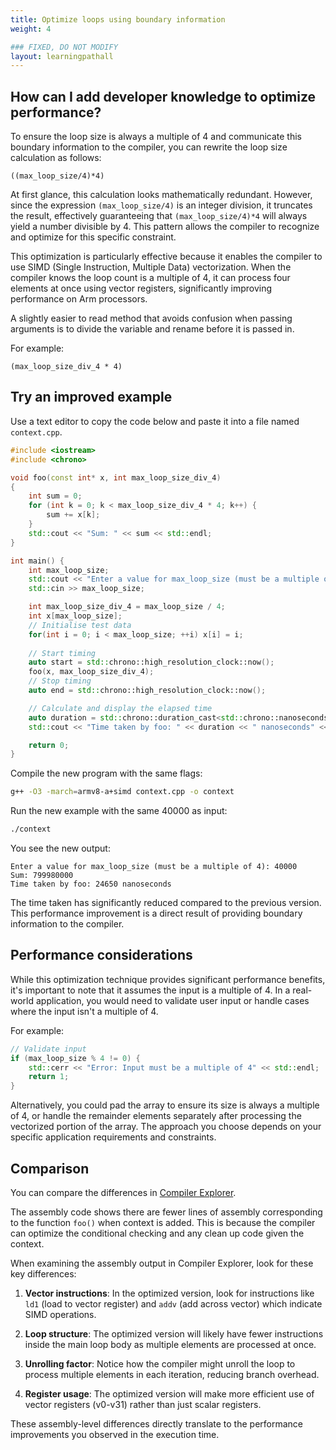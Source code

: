 ```yaml
---
title: Optimize loops using boundary information
weight: 4

### FIXED, DO NOT MODIFY
layout: learningpathall
---
```


## How can I add developer knowledge to optimize performance? 

To ensure the loop size is always a multiple of 4 and communicate this boundary information to the compiler, you can rewrite the loop size calculation as follows:

```output
((max_loop_size/4)*4)
```

At first glance, this calculation looks mathematically redundant. However, since the expression `(max_loop_size/4)` is an integer division, it truncates the result, effectively guaranteeing that `(max_loop_size/4)*4` will always yield a number divisible by 4. This pattern allows the compiler to recognize and optimize for this specific constraint.

This optimization is particularly effective because it enables the compiler to use SIMD (Single Instruction, Multiple Data) vectorization. When the compiler knows the loop count is a multiple of 4, it can process four elements at once using vector registers, significantly improving performance on Arm processors.

A slightly easier to read method that avoids confusion when passing arguments is to divide the variable and rename before it is passed in. 

For example:

```output
(max_loop_size_div_4 * 4)
```

## Try an improved example

Use a text editor to copy the code below and paste it into a file named `context.cpp`.

```cpp
#include <iostream>
#include <chrono>

void foo(const int* x, int max_loop_size_div_4)
{
    int sum = 0;
    for (int k = 0; k < max_loop_size_div_4 * 4; k++) {
        sum += x[k];
    }
    std::cout << "Sum: " << sum << std::endl;
}

int main() {
    int max_loop_size;
    std::cout << "Enter a value for max_loop_size (must be a multiple of 4): ";
    std::cin >> max_loop_size;

    int max_loop_size_div_4 = max_loop_size / 4;
    int x[max_loop_size];
    // Initialise test data
    for(int i = 0; i < max_loop_size; ++i) x[i] = i;
 
    // Start timing
    auto start = std::chrono::high_resolution_clock::now();
    foo(x, max_loop_size_div_4);
    // Stop timing
    auto end = std::chrono::high_resolution_clock::now();

    // Calculate and display the elapsed time
    auto duration = std::chrono::duration_cast<std::chrono::nanoseconds>(end - start).count();
    std::cout << "Time taken by foo: " << duration << " nanoseconds" << std::endl;

    return 0;
}
```

Compile the new program with the same flags:

```bash
g++ -O3 -march=armv8-a+simd context.cpp -o context
```

Run the new example with the same 40000 as input:

```bash
./context 
```

You see the new output:

```output
Enter a value for max_loop_size (must be a multiple of 4): 40000
Sum: 799980000
Time taken by foo: 24650 nanoseconds
```

The time taken has significantly reduced compared to the previous version. This performance improvement is a direct result of providing boundary information to the compiler. 

## Performance considerations

While this optimization technique provides significant performance benefits, it's important to note that it assumes the input is a multiple of 4. In a real-world application, you would need to validate user input or handle cases where the input isn't a multiple of 4. 

For example:

```cpp
// Validate input
if (max_loop_size % 4 != 0) {
    std::cerr << "Error: Input must be a multiple of 4" << std::endl;
    return 1;
}
```

Alternatively, you could pad the array to ensure its size is always a multiple of 4, or handle the remainder elements separately after processing the vectorized portion of the array. The approach you choose depends on your specific application requirements and constraints.

## Comparison

You can compare the differences in [Compiler Explorer](https://godbolt.org/z/nvx4j1vTK). 

The assembly code shows there are fewer lines of assembly corresponding to the function `foo()` when context is added. This is because the compiler can optimize the conditional checking and any clean up code given the context.

When examining the assembly output in Compiler Explorer, look for these key differences:

1. **Vector instructions**: In the optimized version, look for instructions like `ld1` (load to vector register) and `addv` (add across vector) which indicate SIMD operations.

2. **Loop structure**: The optimized version will likely have fewer instructions inside the main loop body as multiple elements are processed at once.

3. **Unrolling factor**: Notice how the compiler might unroll the loop to process multiple elements in each iteration, reducing branch overhead.

4. **Register usage**: The optimized version will make more efficient use of vector registers (v0-v31) rather than just scalar registers.

These assembly-level differences directly translate to the performance improvements you observed in the execution time. 

